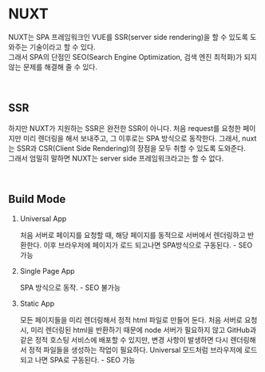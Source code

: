 # NUXT

NUXT는 SPA 프레임워크인 VUE를 SSR(server side rendering)을 할 수 있도록 도와주는 기술이라고 할 수 있다.<br/>
그래서 SPA의 단점인 SEO(Search Engine Optimization, 검색 엔진 최적화)가 되지 않는 문제를 해결해 줄 수 있다.

<br/>

## SSR

하지만 NUXT가 지원하는 SSR은 완전한 SSR이 아니다. 처음 request를 요청한 페이지만 미리 렌더링을 해서 보내주고, 그 이후로는 SPA 방식으로 동작한다. 그래서, nuxt는 SSR과 CSR(Client Side Rendering)의 장점을 모두 취할 수 있도록 도와준다.<br/>
그래서 엄밀히 말하면 NUXT는 server side 프레임워크라고는 할 수 없다. 

<br/>

## Build Mode

1. Universal App
    
    처음 서버로 페이지를 요청할 때, 해당 페이지를 동적으로 서버에서 렌더링하고 반환한다. 이후 브라우저에 페이지가 로드 되고나면 SPA방식으로 구동된다. - SEO 가능

2. Single Page App

    SPA 방식으로 동작. - SEO 불가능

3. Static App

    모든 페이지들을 미리 렌더링해서 정적 html 파일로 만들어 둔다. 처음 서버로 요청 시, 미리 렌더링된 html을 반환하기 때문에 node 서버가 필요하지 않고 GitHub과 같은 정적 호스팅 서비스에 배포할 수 있지만, 변경 사항이 발생하면 다시 렌더링해서 정적 파일들을 생성하는 작업이 필요하다. Universal 모드처럼 브라우저에 로드되고 나면 SPA로 구동된다. - SEO 가능
    